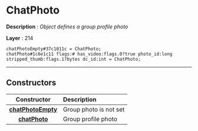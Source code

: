 # ChatPhoto

**Description** : *Object defines a group profile photo*

**Layer** : 214

```tl
chatPhotoEmpty#37c1011c = ChatPhoto;
chatPhoto#1c6e1c11 flags:# has_video:flags.0?true photo_id:long stripped_thumb:flags.1?bytes dc_id:int = ChatPhoto;
```

---

## Constructors

| Constructor | Description |
| :---: | :--- |
| [**chatPhotoEmpty**](constructor/chatPhotoEmpty) | Group photo is not set |
| [**chatPhoto**](constructor/chatPhoto) | Group profile photo |
